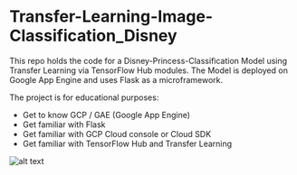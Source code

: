 # Transfer-Learning-Image-Classification_Disney

This repo holds the code for a Disney-Princess-Classification Model using Transfer Learning via TensorFlow Hub modules.
The Model is deployed on Google App Engine and uses Flask as a microframework.

The project is for educational purposes: 
- Get to know GCP / GAE (Google App Engine)
- Get familiar with Flask
- Get familiar with GCP Cloud console or Cloud SDK
- Get familiar with TensorFlow Hub and Transfer Learning

![alt text](https://github.com/[cassini-chris]/[Transfer-Learning-Image-Classification_Disney]/blob/main/_GITHUB/readme/images/backround.png?raw=true)

